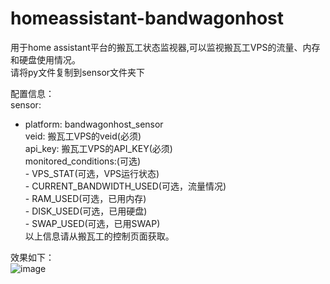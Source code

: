 # homeassistant-bandwagonhost
用于home assistant平台的搬瓦工状态监视器,可以监视搬瓦工VPS的流量、内存和硬盘使用情况。  
请将py文件复制到sensor文件夹下  

配置信息：  
  sensor:  

   - platform: bandwagonhost_sensor  
       veid: 搬瓦工VPS的veid(必须)  
       api_key: 搬瓦工VPS的API_KEY(必须)  
       monitored_conditions:(可选)  
           - VPS_STAT(可选，VPS运行状态)  
           - CURRENT_BANDWIDTH_USED(可选，流量情况)  
           - RAM_USED(可选，已用内存)  
           - DISK_USED(可选，已用硬盘)  
           - SWAP_USED(可选，已用SWAP)  
  以上信息请从搬瓦工的控制页面获取。

效果如下：  
![image](https://github.com/lzybetter/homeassistant-bandwagonhost/raw/master/bandwagonhost.png)
